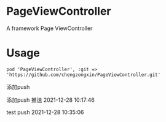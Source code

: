 # PageViewController
A framework Page ViewController

# Usage
`pod 'PageViewController', :git => 'https://github.com/chengzongxin/PageViewController.git'`


添加push

添加push 推送  2021-12-28 10:17:46


test push 2021-12-28 10:35:06
